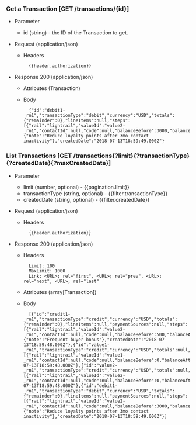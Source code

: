 ### Get a Transaction [GET /transactions/{id}]

+ Parameter
    + id (string) - the ID of the Transaction to get.

+ Request (application/json)
    + Headers
    
            {{header.authorization}}

+ Response 200 (application/json)
    + Attributes (Transaction)

    + Body

            {"id":"debit1-_rn1","transactionType":"debit","currency":"USD","totals":{"remainder":0},"lineItems":null,"steps":[{"rail":"lightrail","valueId":"value2-_rn1","contactId":null,"code":null,"balanceBefore":3000,"balanceAfter":2000,"balanceChange":-1000}],"paymentSources":null,"metadata":{"note":"Reduce loyalty points after 3mo contact inactivity"},"createdDate":"2018-07-13T18:59:49.000Z"}

### List Transactions [GET /transactions{?limit}{?transactionType}{?createdDate}{?maxCreatedDate}]

+ Parameter
    + limit (number, optional) - {{pagination.limit}}
    + transactionType (string, optional) - {{filter.transactionType}}
    + createdDate (string, optional) - {{filter.createdDate}}

+ Request (application/json)
    + Headers
    
            {{header.authorization}}

+ Response 200 (application/json)
    + Headers
        
            Limit: 100
            MaxLimit: 1000
            Link: <URL>; rel="first", <URL>; rel="prev", <URL>; rel="next", <URL>; rel="last"
        
    + Attributes (array[Transaction])

    + Body

            [{"id":"credit1-_rn1","transactionType":"credit","currency":"USD","totals":{"remainder":0},"lineItems":null,"paymentSources":null,"steps":[{"rail":"lightrail","valueId":"value2-_rn1","contactId":null,"code":null,"balanceBefore":500,"balanceAfter":3000,"balanceChange":2500}],"metadata":{"note":"Frequent buyer bonus"},"createdDate":"2018-07-13T18:59:48.000Z"},{"id":"value1-_rn1","transactionType":"credit","currency":"USD","totals":null,"lineItems":null,"paymentSources":null,"steps":[{"rail":"lightrail","valueId":"value1-_rn1","contactId":null,"code":null,"balanceBefore":0,"balanceAfter":500,"balanceChange":500}],"metadata":null,"createdDate":"2018-07-13T18:59:48.000Z"},{"id":"value2-_rn1","transactionType":"credit","currency":"USD","totals":null,"lineItems":null,"paymentSources":null,"steps":[{"rail":"lightrail","valueId":"value2-_rn1","contactId":null,"code":null,"balanceBefore":0,"balanceAfter":500,"balanceChange":500}],"metadata":null,"createdDate":"2018-07-13T18:59:48.000Z"},{"id":"debit1-_rn1","transactionType":"debit","currency":"USD","totals":{"remainder":0},"lineItems":null,"paymentSources":null,"steps":[{"rail":"lightrail","valueId":"value2-_rn1","contactId":null,"code":null,"balanceBefore":3000,"balanceAfter":2000,"balanceChange":-1000}],"metadata":{"note":"Reduce loyalty points after 3mo contact inactivity"},"createdDate":"2018-07-13T18:59:49.000Z"}]
